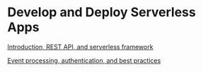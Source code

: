 # Develop and Deploy Serverless Apps

[Introduction, REST API, and serverless framework](https://github.com/gonzalo-munillag/Cloud_Development_Portfolio/blob/main/Develop_and_Deploy_Serverless_Apps/Intro_restAPI_serverless.md)

[Event processing, authentication, and best practices]()


